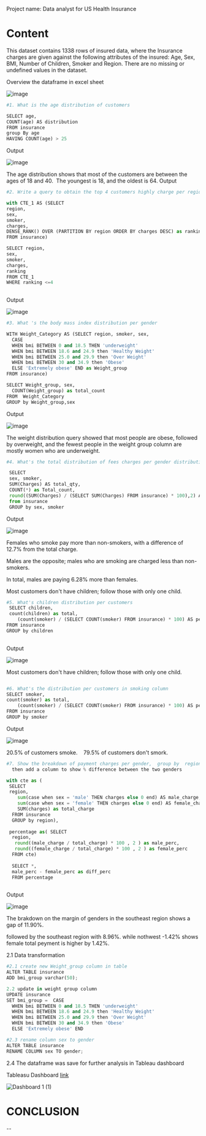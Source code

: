 Project name: Data analyst for US Health Insurance 


# Content

This dataset contains 1338 rows of insured data, where the Insurance charges are given against the following attributes of the insured: Age, Sex, BMI, Number of Children, Smoker and Region. There are no missing or undefined values in the dataset.

Overview the dataframe in excel sheet


![image](https://github.com/JoshuaKab/SQL-Queries/assets/135429439/a5e46920-0792-4ed0-a948-a229d5a0ce71)


```python
#1. What is the age distribution of customers

SELECT age,
COUNT(age) AS distribution
FROM insurance
group By age
HAVING COUNT(age) > 25


```
Output

![image](https://github.com/JoshuaKab/SQL-Queries/assets/135429439/c26cf0d5-a881-4a3f-b665-abf2e5c1f88a)

The age distribution shows that most of the customers are between the ages of 18 and 40. 
The youngest is 18, and the oldest is 64.
Output

```python
#2. Write a query to obtain the top 4 customers highly charge per region and arrange by descending order. 

with CTE_1 AS (SELECT
region, 
sex,
smoker,
charges,
DENSE_RANK() OVER (PARTITION BY region ORDER BY charges DESC) as ranking
FROM insurance)

SELECT region, 
sex,
smoker,
charges,
ranking
FROM CTE_1
WHERE ranking <=4
  

```
Output


![image](https://github.com/JoshuaKab/SQL-Queries/assets/135429439/0c379fcc-e1b3-408c-8fc0-da6a3891d3fc)


```python
#3. What 's the body mass index distribution per gender

WITH Weight_Category AS (SELECT region, smoker, sex,
  CASE 
  WHEN bmi BETWEEN 0 and 18.5 THEN 'underweight'
  WHEN bmi BETWEEN 18.6 and 24.9 then 'Healthy Weight'
  WHEN bmi BETWEEN 25.0 and 29.9 then 'Over Weight'
  WHEN bmi BETWEEN 30 and 34.9 then 'Obese'
  ELSE 'Extremely obese' END as Weight_group
FROM insurance)

SELECT Weight_group, sex,
  COUNT(Weight_group) as total_count
FROM  Weight_Category
GROUP by Weight_group,sex

```

Output


![image](https://github.com/JoshuaKab/SQL-Queries/assets/135429439/0026ce39-be11-4c8e-b170-f21d27902dbb)


The weight distribution query showed that most people are obese, followed by overweight, and the fewest people in the weight group column are mostly women who are underweight.

```python
#4. What's the total distribution of fees charges per gender distribution

 SELECT
 sex, smoker,
 SUM(Charges) AS total_qty, 
 COUNT(*) as Total_count,
 round((SUM(Charges) / (SELECT SUM(Charges) FROM insurance) * 100),2) AS percentage
 from insurance
 GROUP by sex, smoker

```
		

Output


![image](https://github.com/JoshuaKab/SQL-Queries/assets/135429439/4acdea6a-165c-4382-895c-881b1a7edcc9)

Females who smoke pay more than non-smokers, with a difference of 12.7% from the total charge.

Males are the opposite; males who are smoking are charged less than non-smokers.

In total, males are paying 6.28% more than females. 

Most customers don't have children; follow those with only one child.


```python
#5. What's children distribution per customers
 SELECT children,
 count(children) as total,
    (count(smoker) / (SELECT COUNT(smoker) FROM insurance) * 100) AS percentage
FROM insurance
GROUP by children
    

```
Output

![image](https://github.com/JoshuaKab/SQL-Queries/assets/135429439/d75d0d18-5529-4d5b-ab84-3828f843ca60)

  Most customers don't have children; follow those with only one child.

```python

#6. What's the distribution per customers in smoking column
SELECT smoker,
count(smoker) as total,
    (count(smoker) / (SELECT COUNT(smoker) FROM insurance) * 100) AS percentage
FROM insurance
GROUP by smoker

```
Output

![image](https://github.com/JoshuaKab/SQL-Queries/assets/135429439/3c627f9c-0124-4285-87ce-b023fed0e1a5)

20.5% of customers smoke. 
 
79.5% of customers don't smork.

```python
#7. Show the breakdown of payment charges per gender,  group by  region and round 2 decimal  in percentage 
  then add a column to show % difference between the two genders

with cte as (
 SELECT
 region, 
    sum(case when sex = 'male' THEN charges else 0 end) AS male_charge,
	sum(case when sex = 'female' THEN charges else 0 end) AS female_charge,
	SUM(charges) as total_charge
  FROM insurance
  GROUP by region),
  
 percentage as( SELECT
  region,
   round((male_charge / total_charge) * 100 , 2 ) as male_perc,
   round((female_charge / total_charge) * 100 , 2 ) as female_perc
  FROM cte)
  
  SELECT *,
  male_perc - female_perc as diff_perc
  FROM percentage
  

```
Output

![image](https://github.com/JoshuaKab/SQL-Queries/assets/135429439/6563b40c-9d01-4996-8148-2d8e1e462096)

The brakdown on the margin of genders in the southeast region shows a gap of 11.90%. 

followed by the southeast region with 8.96%. while nothwest -1.42% shows female total peyment is higher by 1.42%.

2.1 Data transformation

```python
#2.1 create new Weight_group column in table
ALTER TABLE insurance
ADD bmi_group varchar(50);

2.2 update in weight group column
UPDATE insurance
SET bmi_group =  CASE 
  WHEN bmi BETWEEN 0 and 18.5 THEN 'underweight'
  WHEN bmi BETWEEN 18.6 and 24.9 then 'Healthy Weight'
  WHEN bmi BETWEEN 25.0 and 29.9 then 'Over Weight'
  WHEN bmi BETWEEN 30 and 34.9 then 'Obese'
  ELSE 'Extremely obese' END

#2.3 rename column sex to gender 
ALTER TABLE insurance 
RENAME COLUMN sex TO gender;


```

2.4 The dataframe was save for further analysis in Tableau dashboard

Tableasu Dashboard [link](https://public.tableau.com/app/profile/joshua.k.1176/viz/USinsurance_17134503455500/Dashboard1)

![Dashboard 1 (1)](https://github.com/JoshuaKab/SQL-Queries/assets/135429439/cf76470f-c285-424a-a434-c1ca956bd6ca)


# CONCLUSION
--

